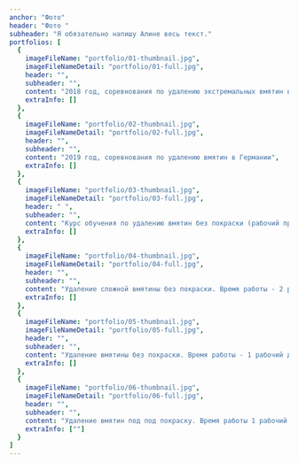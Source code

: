 ```yaml
---
anchor: "Фото"
header: "Фото "
subheader: "Я обязательно напишу Алине весь текст."
portfolios: [
  {
    imageFileName: "portfolio/01-thumbnail.jpg",
    imageFileNameDetail: "portfolio/01-full.jpg",
    header: "",
    subheader: "",
    content: "2018 год, соревнования по удалению экстремальных вмятин в г. Киев. ",
    extraInfo: []
  },
  {
    imageFileName: "portfolio/02-thumbnail.jpg",
    imageFileNameDetail: "portfolio/02-full.jpg",
    header: "",
    subheader: "",
    content: "2019 год, соревнования по удалению вмятин в Германии",
    extraInfo: []
  },
  {
    imageFileName: "portfolio/03-thumbnail.jpg",
    imageFileNameDetail: "portfolio/03-full.jpg",
    header: " ",
    subheader: "",
    content: "Курс обучения по удалению вмятин без покраски (рабочий процесс ).",
    extraInfo: []
  },
  {
    imageFileName: "portfolio/04-thumbnail.jpg",
    imageFileNameDetail: "portfolio/04-full.jpg",
    header: "",
    subheader: "",
    content: "Удаление сложной вмятины без покраски. Время работы - 2 рабочих дня",
    extraInfo: []
  },
  {
    imageFileName: "portfolio/05-thumbnail.jpg",
    imageFileNameDetail: "portfolio/05-full.jpg",
    header: "",
    subheader: "",
    content: "Удаление вмятины без покраски. Время работы - 1 рабочий день",
    extraInfo: []
  },
  {
    imageFileName: "portfolio/06-thumbnail.jpg",
    imageFileNameDetail: "portfolio/06-full.jpg",
    header: "",
    subheader: "",
    content: "Удаление вмятин под под покраску. Время работы 1 рабочий день",
    extraInfo: [""]
  }
]
---
```


